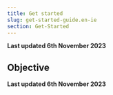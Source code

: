 ```yaml
---
title: Get started
slug: get-started-guide.en-ie
section: Get-Started
---
```


**Last updated 6th November 2023**



## Objective  

**Last updated 6th November 2023**

